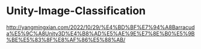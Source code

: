 # Unity-Image-Classification
 http://yangmingxian.com/2022/10/29/%E4%BD%BF%E7%94%A8Barracuda%E5%9C%A8Unity3D%E4%B8%AD%E5%AE%9E%E7%8E%B0%E5%9B%BE%E5%83%8F%E8%AF%86%E5%88%AB/
